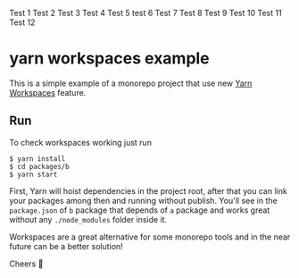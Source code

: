 Test 1
Test 2
Test 3
Test 4
Test 5
test 6
Test 7
Test 8
Test 9
Test 10
Test 11
Test 12

# yarn workspaces example

This is a simple example of a monorepo project that use new [Yarn Workspaces](https://github.com/thejameskyle/rfcs-1/blob/workspaces/accepted/0000-workspaces.md) feature.

## Run

To check workspaces working just run

```
$ yarn install
$ cd packages/b
$ yarn start
```

First, Yarn will hoist dependencies in the project root, after that you can link your packages among then and running without publish. You'll see in the `package.json` of `b` package that depends of `a` package and works great without any `./node_modules` folder inside it.

Workspaces are a great alternative for some monorepo tools and in the near future can be a better solution!

Cheers 🍻
